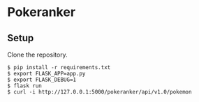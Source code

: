 Pokeranker
======

## Setup

Clone the repository.

```
$ pip install -r requirements.txt
$ export FLASK_APP=app.py
$ export FLASK_DEBUG=1
$ flask run
$ curl -i http://127.0.0.1:5000/pokeranker/api/v1.0/pokemon
```
